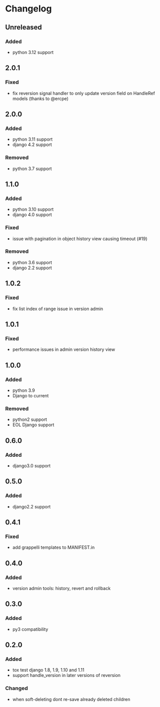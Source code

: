 # Changelog


## Unreleased
### Added
- python 3.12 support


## 2.0.1
### Fixed
- fix reversion signal handler to only update version field on HandleRef models (thanks to @ercpe)


## 2.0.0
### Added
- python 3.11 support
- django 4.2 support
### Removed
- python 3.7 support


## 1.1.0
### Added
- python 3.10 support
- django 4.0 support
### Fixed
- issue with pagination in object history view causing timeout (#19)
### Removed
- python 3.6 support
- django 2.2 support


## 1.0.2
### Fixed
- fix list index of range issue in version admin


## 1.0.1
### Fixed
- performance issues in admin version history view


## 1.0.0
### Added
- python 3.9
- Django to current
### Removed
- python2 support
- EOL Django support


## 0.6.0
### Added
- django3.0 support


## 0.5.0
### Added
- django2.2 support


## 0.4.1
### Fixed
- add grappelli templates to MANIFEST.in


## 0.4.0
### Added
- version admin tools: history, revert and rollback


## 0.3.0
### Added
- py3 compatibility


## 0.2.0
### Added
- tox test django 1.8, 1.9, 1.10 and 1.11
- support handle_version in later versions of reversion
### Changed
- when soft-deleting dont re-save already deleted children